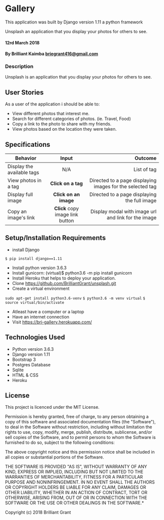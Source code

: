# Gallery

This application was built by Django version 1.11 a python framework

Unsplash an application that you display your photos for others to see.

#### 12rd March 2018

#### By Brilliant Kaimba briegrant416@gmail.com

### Description

Unsplash is an application that you display your photos for others to see.

## User Stories

As a user of the application i should be able to:

* View different photos that interest me.
* Search for different categories of photos. (ie. Travel, Food)
* Copy a link to the photo to share with my friends.
* View photos based on the location they were taken.

## Specifications

| Behavior        | Input           | Outcome  |
| ------------- |:-------------:| -----:|
| Display the available tags | N/A | List of tag |
| View photos in a tag | **Click on a tag** | Directed to a page displaying images for the selected tag |
| Display full image | **Click on an image** | Directed to a page displaying the full image |
| Copy an image's link | **Click** copy image link button | Display modal with image url and link for the image |


## Setup/Installation Requirements

* install Django

```$ pip install django==1.11```

* Install python version 3.6.3
* Install gunicorn: (virtual)$ python3.6 -m pip install gunicorn
* Install Heroku that helps to deploy your application.
* Clone https://github.com/BrilliantGrant/unsplash.git
* Create a virtual environment

 `sudo apt-get install python3.6-venv`
 ```$ python3.6 -m venv virtual```
```$ source virtual/bin/activate```

* Atleast have a computer or a laptop
* Have an internet connection
* Visit  https://bri-gallery.herokuapp.com/

## Technologies Used

  * Python version 3.6.3
  * Django version 1.11
  * Bootstrap 3
  * Postgres Database
  * Sqlite
  * HTML & CSS 
  * Heroku

## License

This project is licenced under the MIT License.

Permission is hereby granted, free of charge, to any person obtaining a copy of this software and associated documentation files (the "Software"), to deal in the Software without restriction, including without limitation the rights to use, copy, modify, merge, publish, distribute, sublicense, and/or sell copies of the Software, and to permit persons to whom the Software is furnished to do so, subject to the following conditions:

The above copyright notice and this permission notice shall be included in all copies or substantial portions of the Software.

THE SOFTWARE IS PROVIDED "AS IS", WITHOUT WARRANTY OF ANY KIND, EXPRESS OR IMPLIED, INCLUDING BUT NOT LIMITED TO THE WARRANTIES OF MERCHANTABILITY, FITNESS FOR A PARTICULAR PURPOSE AND NONINFRINGEMENT. IN NO EVENT SHALL THE AUTHORS OR COPYRIGHT HOLDERS BE LIABLE FOR ANY CLAIM, DAMAGES OR OTHER LIABILITY, WHETHER IN AN ACTION OF CONTRACT, TORT OR OTHERWISE, ARISING FROM, OUT OF OR IN CONNECTION WITH THE SOFTWARE OR THE USE OR OTHER DEALINGS IN THE SOFTWARE.*

Copyright (c) 2018 Brilliant Grant


